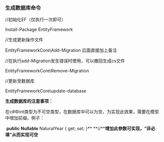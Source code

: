 ### 生成数据库命令

 

//初始化EF（仅执行一次即可）

Install-Package EntityFramework                                                                                                                                                                                                   

//生成更新操作文件

EntityFrameworkCore\Add-Migration 后面直接加上备注

 

//在执行add-Migration发生错误时使用，可以撤回生成cs文件

EntityFrameworkCore\Remove-Migration

 

//更新至数据库

EntityFrameworkCore\update-database

 

**生成数据库的注意事项：**

​          在c#中int类型为不可空类型，在数据库中可以为空，为实现此效果，需要在模型中增加前缀。例子：

​           **public** **Nullable**<int> NaturalYear { get; set; }** **//****增加此参数可实现，“非必填”从而实现可空**


